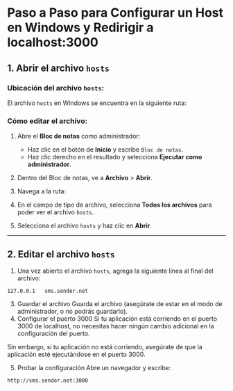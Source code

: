 # Paso a Paso para Configurar un Host en Windows y Redirigir a localhost:3000

## 1. Abrir el archivo `hosts`

### Ubicación del archivo `hosts`:
El archivo `hosts` en Windows se encuentra en la siguiente ruta:

### Cómo editar el archivo:

1. Abre el **Bloc de notas** como administrador:
   - Haz clic en el botón de **Inicio** y escribe `Bloc de notas`.
   - Haz clic derecho en el resultado y selecciona **Ejecutar como administrador**.
   
2. Dentro del Bloc de notas, ve a **Archivo** > **Abrir**.

3. Navega a la ruta:

4. En el campo de tipo de archivo, selecciona **Todos los archivos** para poder ver el archivo `hosts`.

5. Selecciona el archivo `hosts` y haz clic en **Abrir**.

---

## 2. Editar el archivo `hosts`

1. Una vez abierto el archivo `hosts`, agrega la siguiente línea al final del archivo:
```
127.0.0.1   sms.sender.net
```

3. Guardar el archivo
Guarda el archivo (asegúrate de estar en el modo de administrador, o no podrás guardarlo).
4. Configurar el puerto 3000
Si tu aplicación está corriendo en el puerto 3000 de localhost, no necesitas hacer ningún cambio adicional en la configuración del puerto.

Sin embargo, si tu aplicación no está corriendo, asegúrate de que la aplicación esté ejecutándose en el puerto 3000.

5. Probar la configuración
Abre un navegador y escribe:
```
http://sms.sender.net:3000
```